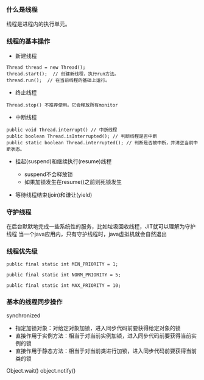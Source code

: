 ### 什么是线程
线程是进程内的执行单元。

### 线程的基本操作
+ 新建线程
````
Thread thread = new Thread();
thread.start();  // 创建新线程，执行run方法。
thread.run();  // 在当前线程的基础上运行。
````
+ 终止线程
````
Thread.stop() 不推荐使用。它会释放所有monitor
````
+ 中断线程
````
public void Thread.interrupt() // 中断线程
public boolean Thread.isInterrupted(); // 判断线程是否中断
public static boolean Thread.interrupted(); // 判断是否被中断，并清空当前中断状态。
````
+ 挂起(suspend)和继续执行(resume)线程
  - suspend不会释放锁
  - 如果加锁发生在resume()之前则死锁发生

+ 等待线程结束(join)和谦让(yield)

### 守护线程
在后台默默地完成一些系统性的服务，比如垃圾回收线程，JIT就可以理解为守护线程
当一个java应用内，只有守护线程时，java虚拟机就会自然退出

### 线程优先级
````
public final static int MIN_PRIORITY = 1;

public final static int NORM_PRIORITY = 5;

public final static int MAX_PRIORITY = 10;
````

### 基本的线程同步操作

synchronized
  - 指定加锁对象：对给定对象加锁，进入同步代码前要获得给定对象的锁
  - 直接作用于实例方法：相当于对当前实例加锁，进入同步代码前要获得当前实例的锁
  - 直接作用于静态方法：相当于对当前类进行加锁，进入同步代码前要获得当前类的锁
  
Object.wait()
object.notify()